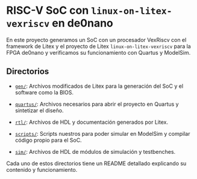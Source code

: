 # RISC-V SoC con `linux-on-litex-vexriscv` en de0nano

En este proyecto generamos un SoC con un procesador VexRiscv con el framework de Litex y el proyecto de Litex `linux-on-litex-vexriscv` para la FPGA de0nano y verificamos su funcionamiento con Quartus y ModelSim.

## Directorios

- [`gen/`](/gen): Archivos modificados de Litex para la generación del SoC y el software como la BIOS.

- [`quartus/`](/quartus): Archivos necesarios para abrir el proyecto en Quartus y sintetizar el diseño.

- [`rtl/`](/rtl): Archivos de HDL y documentación generados por Litex.

- [`scripts/`](/scripts): Scripts nuestros para poder simular en ModelSim y compilar código propio para el SoC.

- [`sim/`](/sim): Archivos de HDL de módulos de simulación y testbenches.

Cada uno de estos directorios tiene un README detallado explicando su contenido y funcionamiento.